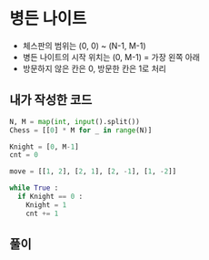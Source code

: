 # 병든 나이트
- 체스판의 범위는 (0, 0) ~ (N-1, M-1)
- 병든 나이트의 시작 위치는 (0, M-1) = 가장 왼쪽 아래
- 방문하지 않은 칸은 0, 방문한 칸은 1로 처리
## 내가 작성한 코드
~~~python
N, M = map(int, input().split())
Chess = [[0] * M for _ in range(N)]

Knight = [0, M-1]
cnt = 0

move = [[1, 2], [2, 1], [2, -1], [1, -2]]

while True :
  if Knight == 0 :
    Knight = 1
    cnt += 1
~~~
## 풀이
~~~python
~~~
